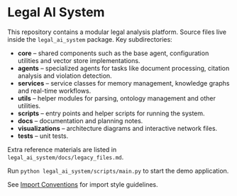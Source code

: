 # Legal AI System

This repository contains a modular legal analysis platform. Source files live inside the `legal_ai_system` package. Key subdirectories:

- **core** – shared components such as the base agent, configuration utilities and vector store implementations.
- **agents** – specialized agents for tasks like document processing, citation analysis and violation detection.
- **services** – service classes for memory management, knowledge graphs and real-time workflows.
- **utils** – helper modules for parsing, ontology management and other utilities.
- **scripts** – entry points and helper scripts for running the system.
- **docs** – documentation and planning notes.
- **visualizations** – architecture diagrams and interactive network files.
- **tests** – unit tests.

Extra reference materials are listed in `legal_ai_system/docs/legacy_files.md`.

Run `python legal_ai_system/scripts/main.py` to start the demo application.

See [Import Conventions](docs/import_conventions.md) for import style guidelines.
